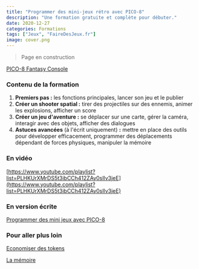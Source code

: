 ```yaml
---
title: "Programmer des mini-jeux rétro avec PICO-8"
description: "Une formation gratuite et complète pour débuter."
date: 2020-12-27
categories: Formations
tags: ["Jeux", "FaireDesJeux.fr"]
image: cover.png
---
```


> Page en construction

[PICO-8 Fantasy Console](https://www.lexaloffle.com/pico-8.php)

### Contenu de la formation

1. **Premiers pas :** les fonctions principales, lancer son jeu et le publier
2. **Créer un shooter spatial :** tirer des projectiles sur des ennemis, animer les explosions, afficher un score
3. **Créer un jeu d'aventure :** se déplacer sur une carte, gérer la caméra, interagir avec des objets, afficher des dialogues
4. **Astuces avancées** (à l'écrit uniquement) **:** mettre en place des outils pour développer efficacement, programmer des déplacements dépendant de forces physiques, manipuler la mémoire

### En vidéo

[https://www.youtube.com/playlist?list=PLHKUrXMrDS5t3ibCCh412ZAy0slIv3jeE](https://www.youtube.com/playlist?list=PLHKUrXMrDS5t3ibCCh412ZAy0slIv3jeE)

### En version écrite

[Programmer des mini jeux avec PICO-8](https://fairedesjeux.fr/pico-8/)

### Pour aller plus loin

[Economiser des tokens](https://wiki.gamedevalliance.fr/pico-8/tokens/)

[La mémoire](https://wiki.gamedevalliance.fr/pico-8/memoire/)
